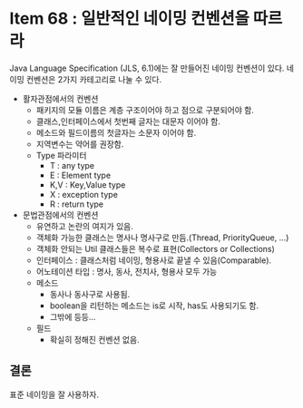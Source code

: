 # Item 68 : 일반적인 네이밍 컨벤션을 따르라

Java Language Specification (JLS, 6.1)에는 잘 만들어진 네이밍 컨벤션이 있다. 네이밍 컨벤션은 2가지 카테고리로 나눌 수 있다.

- 활자관점에서의 컨벤션
  - 패키지의 모듈 이름은 계층 구조이어야 하고 점으로 구분되어야 함.
  - 클래스,인터페이스에서 첫번째 글자는 대문자 이어야 함.
  - 메소드와 필드이름의 첫글자는 소문자 이어야 함.
  - 지역변수는 약어를 권장함.
  - Type 파라미터
    - T : any type
    - E : Element type
    - K,V : Key,Value type
    - X : exception type
    - R : return type
- 문법관점에서의 컨벤션
  - 유연하고 논란의 여지가 있음.
  - 객체화 가능한 클래스는 명사나 명사구로 만듬.(Thread, PriorityQueue, ...)
  - 객체화 안되는 Util 클래스들은 복수로 표현(Collectors or Collections)
  - 인터페이스 : 클래스처럼 네이밍, 형용사로 끝낼 수 있음(Comparable).
  - 어노테이션 타입 : 명사, 동사, 전치사, 형용사 모두 가능
  - 메소드 
    - 동사나 동사구로 사용됨.
    - boolean을 리턴하는 메소드는 is로 시작, has도 사용되기도 함.
    - 그밖에 등등...
  - 필드
    - 확실히 정해진 컨벤션 없음.

## 결론

표준 네이밍을 잘 사용하자.

